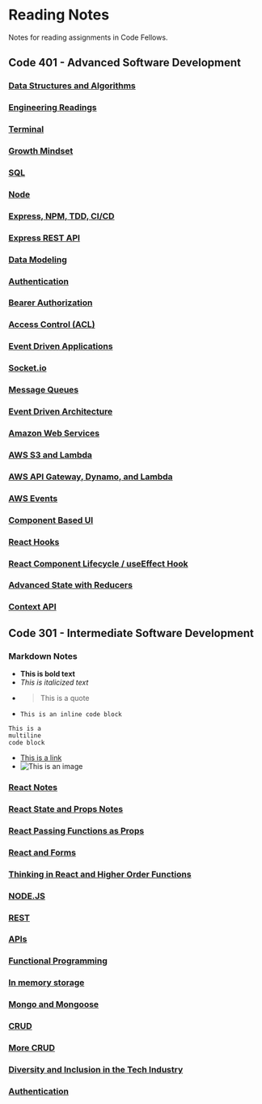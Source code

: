 # Reading Notes

Notes for reading assignments in Code Fellows.

## Code 401 - Advanced Software Development

### [Data Structures and Algorithms](data-structures-and-algorithms.md)

### [Engineering Readings](engineering-readings.md)

### [Terminal](terminal.md)

### [Growth Mindset](growth-mindset.md)

### [SQL](sql.md)

### [Node](node.md)

### [Express, NPM, TDD, CI/CD](express-npm-tdd-ci-cd.md)

### [Express REST API](express-rest-api.md)

### [Data Modeling](data-modeling.md)

### [Authentication](authentication2.md)

### [Bearer Authorization](bearer-authorization.md)

### [Access Control (ACL)](access-control.md)

### [Event Driven Applications](event-driven-applications.md)

### [Socket.io](socket-io.md)

### [Message Queues](message-queues.md)

### [Event Driven Architecture](event-driven-architecture.md)

### [Amazon Web Services](amazon-web-services.md)

### [AWS S3 and Lambda](aws-s3-lambda.md)

### [AWS API Gateway, Dynamo, and Lambda](aws-api-gateway-dynamo-lambda.md)

### [AWS Events](aws-events.md)

### [Component Based UI](component-based-ui.md)

### [React Hooks](react-hooks.md)

### [React Component Lifecycle / useEffect Hook](component-lifecycle-hook.md)

### [Advanced State with Reducers](advanced-state-with-reducers.md)

### [Context API](context-api.md)

## Code 301 - Intermediate Software Development

### Markdown Notes

- **This is bold text**
- *This is italicized text*
- > This is a quote
- `This is an inline code block`

```Text
This is a
multiline
code block
```

- [This is a link](https://github.com/brandenge)
- ![This is an image]()

### [React Notes](react.md)

### [React State and Props Notes](react-state-and-props.md)

### [React Passing Functions as Props](react-passing-functions-as-props.md)

### [React and Forms](react-and-forms.md)

### [Thinking in React and Higher Order Functions](https://github.com/brandenge/reading-notes/blob/main/thinking-in-react-and-higher-order-functions.md)

### [NODE.JS](nodejs.md)

### [REST](rest.md)

### [APIs](api.md)

### [Functional Programming](functional-programming.md)

### [In memory storage](memory-storage.md)

### [Mongo and Mongoose](mongo.md)

### [CRUD](crud.md)

### [More CRUD](more-crud.md)

### [Diversity and Inclusion in the Tech Industry](diversity.md)

### [Authentication](authentication.md)
